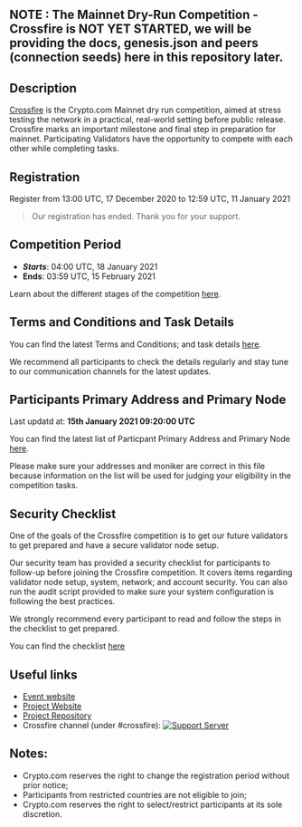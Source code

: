 
## NOTE : The Mainnet Dry-Run Competition - Crossfire is NOT YET STARTED, we will be providing the docs, genesis.json and peers (connection seeds) here in this repository later. 

## Description

[Crossfire](https://chain.crypto.com/crossfire) is the Crypto.com Mainnet dry run competition, aimed at stress testing the network in a practical, real-world setting before public release. Crossfire marks an important milestone and final step in preparation for mainnet. Participating Validators have the opportunity to compete with each other while completing tasks.

## Registration

Register from 13:00 UTC, 17 December 2020 to 12:59 UTC, 11 January 2021

> Our registration has ended. Thank you for your support.

## Competition Period

- **_Starts_**: 04:00 UTC, 18 January 2021
- **Ends**: 03:59 UTC, 15 February 2021

Learn about the different stages of the competition [here](https://blog.crypto.com/crypto-com-chain-crossfire-mainnet-dry-run-details/).

## Terms and Conditions and Task Details

You can find the latest Terms and Conditions; and task details [here](https://blog.crypto.com/crypto-com-chain-crossfire-mainnet-dry-run-details/).

We recommend all participants to check the details regularly and stay tune to our communication channels for the latest updates.

## Participants Primary Address and Primary Node

Last updatd at: **15th January 2021 09:20:00 UTC**

You can find the latest list of Particpant Primary Address and Primary Node [here](./testnet-participants.json).

Please make sure your addresses and moniker are correct in this file because information on the list will be used for judging your eligibility in the competition tasks.

## Security Checklist

One of the goals of the Crossfire competition is to get our future validators to get prepared and have a secure validator node setup.

Our security team has provided a security checklist for participants to follow-up before joining the Crossfire competition. It covers items regarding validator node setup, system, network; and account security. You can also run the audit script provided to make sure your system configuration is following the best practices.

We strongly recommend every participant to read and follow the steps in the checklist to get prepared.

You can find the checklist [here](./assets/Crypto.com_Mainnet_Dry-run_Crossfire_Security_Checklist.pdf)

## Useful links

- [Event website](https://chain.crypto.com/crossfire)
- [Project Website](http://chain.crypto.com/)
- [Project Repository](https://github.com/crypto-com/chain-main)
- Crossfire channel (under #crossfire): [![Support Server](https://img.shields.io/discord/783264383978569728.svg?color=7289da&label=Crypto.com-Chain&logo=discord&style=flat-square)](https://discord.gg/pahqHz26q4)

## Notes:

- Crypto.com reserves the right to change the registration period without prior notice;
- Participants from restricted countries are not eligible to join;
- Crypto.com reserves the right to select/restrict participants at its sole discretion.
